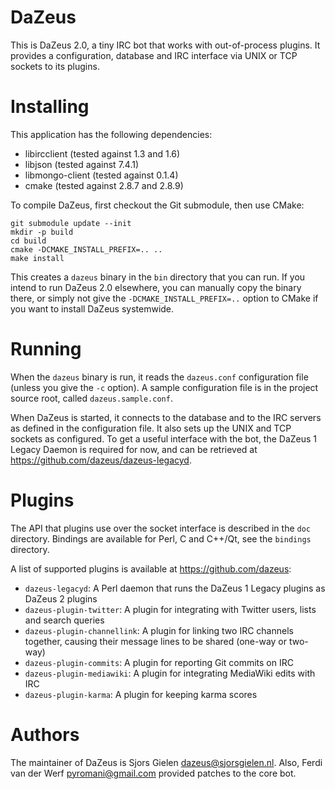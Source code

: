 # DaZeus

This is DaZeus 2.0, a tiny IRC bot that works with
out-of-process plugins. It provides a configuration, database and IRC interface
via UNIX or TCP sockets to its plugins.

# Installing

This application has the following dependencies:

* libircclient (tested against 1.3 and 1.6)
* libjson (tested against 7.4.1)
* libmongo-client (tested against 0.1.4)
* cmake (tested against 2.8.7 and 2.8.9)

To compile DaZeus, first checkout the Git submodule, then use CMake:

    git submodule update --init
    mkdir -p build
    cd build
    cmake -DCMAKE_INSTALL_PREFIX=.. ..
    make install

This creates a `dazeus` binary in the `bin` directory that you can run. If you
intend to run DaZeus 2.0 elsewhere, you can manually copy the binary there, or
simply not give the `-DCMAKE_INSTALL_PREFIX=..` option to CMake if you want to
install DaZeus systemwide.

# Running

When the `dazeus` binary is run, it reads the `dazeus.conf` configuration file
(unless you give the `-c` option). A sample configuration file is in the
project source root, called `dazeus.sample.conf`.

When DaZeus is started, it connects to the database and to the IRC servers as
defined in the configuration file. It also sets up the UNIX and TCP sockets
as configured. To get a useful interface with the bot, the DaZeus 1 Legacy
Daemon is required for now, and can be retrieved at
<https://github.com/dazeus/dazeus-legacyd>.

# Plugins

The API that plugins use over the socket interface is described in the `doc`
directory. Bindings are available for Perl, C and C++/Qt, see the `bindings`
directory.

A list of supported plugins is available at <https://github.com/dazeus>:

* `dazeus-legacyd`: A Perl daemon that runs the DaZeus 1 Legacy plugins as
  DaZeus 2 plugins
* `dazeus-plugin-twitter`: A plugin for integrating with Twitter users, lists
  and search queries
* `dazeus-plugin-channellink`: A plugin for linking two IRC channels together,
  causing their message lines to be shared (one-way or two-way)
* `dazeus-plugin-commits`: A plugin for reporting Git commits on IRC
* `dazeus-plugin-mediawiki`: A plugin for integrating MediaWiki edits with IRC
* `dazeus-plugin-karma`: A plugin for keeping karma scores

# Authors

The maintainer of DaZeus is Sjors Gielen <dazeus@sjorsgielen.nl>. Also,
Ferdi van der Werf <pyromani@gmail.com> provided patches to the core bot.
